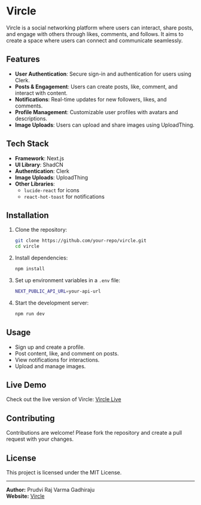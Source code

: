 # Vircle

Vircle is a social networking platform where users can interact, share posts, and engage with others through likes, comments, and follows. It aims to create a space where users can connect and communicate seamlessly.

## Features

- **User Authentication**: Secure sign-in and authentication for users using Clerk.
- **Posts & Engagement**: Users can create posts, like, comment, and interact with content.
- **Notifications**: Real-time updates for new followers, likes, and comments.
- **Profile Management**: Customizable user profiles with avatars and descriptions.
- **Image Uploads**: Users can upload and share images using UploadThing.

## Tech Stack

- **Framework**: Next.js
- **UI Library**: ShadCN
- **Authentication**: Clerk
- **Image Uploads**: UploadThing
- **Other Libraries**:
  - `lucide-react` for icons
  - `react-hot-toast` for notifications

## Installation

1. Clone the repository:
   ```sh
   git clone https://github.com/your-repo/vircle.git
   cd vircle
   ```
2. Install dependencies:
   ```sh
   npm install
   ```
3. Set up environment variables in a `.env` file:
   ```sh
   NEXT_PUBLIC_API_URL=your-api-url
   ```
4. Start the development server:
   ```sh
   npm run dev
   ```

## Usage

- Sign up and create a profile.
- Post content, like, and comment on posts.
- View notifications for interactions.
- Upload and manage images.

## Live Demo

Check out the live version of Vircle: [Vircle Live](https://vircle.vercel.app/)

## Contributing

Contributions are welcome! Please fork the repository and create a pull request with your changes.

## License

This project is licensed under the MIT License.

---

**Author:** Prudvi Raj Varma Gadhiraju\
**Website:** [Vircle](https://your-website.com)

